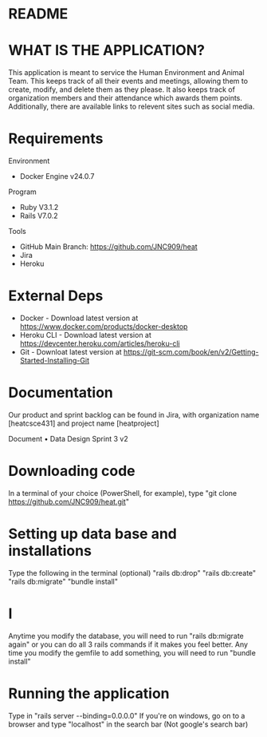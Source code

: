 # README

# WHAT IS THE APPLICATION?
This application is meant to service the Human Environment and Animal Team. This keeps track of all their events and meetings, allowing them to create, modify, and delete them as they please.
It also keeps track of organization members and their attendance which awards them points. Additionally, there are available links to relevent sites such as social media.

# Requirements
Environment
  - Docker Engine v24.0.7

Program
  - Ruby V3.1.2
  - Rails V7.0.2

Tools
  - GitHub Main Branch: https://github.com/JNC909/heat
  - Jira
  - Heroku

# External Deps
- Docker - Download latest version at https://www.docker.com/products/docker-desktop
- Heroku CLI - Download latest version at https://devcenter.heroku.com/articles/heroku-cli
- Git - Downloat latest version at https://git-scm.com/book/en/v2/Getting-Started-Installing-Git

# Documentation
Our product and sprint backlog can be found in Jira, with organization name [heatcsce431] and project name [heatproject]

Document
•	Data Design Sprint 3 v2

# Downloading code
In a terminal of your choice (PowerShell, for example), type "git clone https://github.com/JNC909/heat.git"

# Setting up data base and installations
Type the following in the terminal
  (optional) "rails db:drop"
  "rails db:create"
  "rails db:migrate"
  "bundle install"

# I
Anytime you modify the database, you will need to run "rails db:migrate again" or you can do all 3 rails commands if it makes you feel better.
Any time you modify the gemfile to add something, you will need to run "bundle install"

# Running the application
Type in "rails server --binding=0.0.0.0"
If you're on windows, go on to a browser and type "localhost" in the search bar (Not google's search bar)
